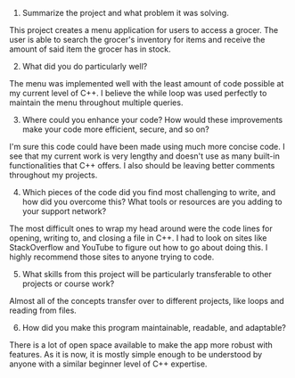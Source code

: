 1. Summarize the project and what problem it was solving.

This project creates a menu application for users to access a grocer. The user is able to search the grocer's inventory for items and receive the amount of said item the grocer has in stock.

2. What did you do particularly well?

The menu was implemented well with the least amount of code possible at my current level of C++. I believe the while loop was used perfectly to maintain the menu throughout multiple queries.

3. Where could you enhance your code? How would these improvements make your code more efficient, secure, and so on?

I'm sure this code could have been made using much more concise code. I see that my current work is very lengthy and doesn't use as many built-in functionalities that C++ offers. I also should be leaving better comments throughout my projects.

4. Which pieces of the code did you find most challenging to write, and how did you overcome this? What tools or resources are you adding to your support network?

The most difficult ones to wrap my head around were the code lines for opening, writing to, and closing a file in C++. I had to look on sites like StackOverflow and YouTube to figure out how to go about doing this. I highly recommend those sites to anyone trying to code.

5. What skills from this project will be particularly transferable to other projects or course work?

Almost all of the concepts transfer over to different projects, like loops and reading from files.

6. How did you make this program maintainable, readable, and adaptable?

There is a lot of open space available to make the app more robust with features. As it is now, it is mostly simple enough to be understood by anyone with a similar beginner level of C++ expertise.